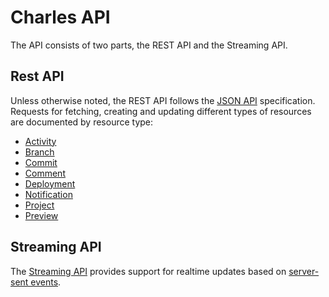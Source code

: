 
# Charles API

The API consists of two parts, the REST API and the Streaming API.

## Rest API

Unless otherwise noted, the REST API follows the [JSON API](http://jsonapi.org/) specification.
Requests for fetching, creating and updating different types of resources are documented
by resource type:

- [Activity](api-activity.md)
- [Branch](api-branch.md)
- [Commit](api-commit.md)
- [Comment](api-comment.md)
- [Deployment](api-deployment.md)
- [Notification](api-notification.md)
- [Project](api-project.md)
- [Preview](api-preview.md)

## Streaming API

The [Streaming API](api-streaming.md) provides support for realtime updates based on
[server-sent events](https://developer.mozilla.org/en-US/docs/Web/API/Server-sent_events/Using_server-sent_events).
